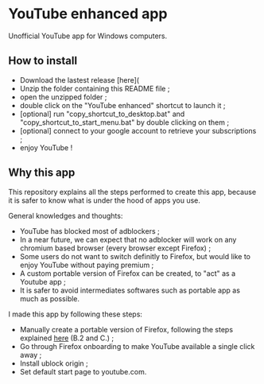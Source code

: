# YouTube enhanced app
Unofficial YouTube app for Windows computers.

## How to install

* Download the lastest release [here](
* Unzip the folder containing this README file ;
* open the unzipped folder ;
* double click on the "YouTube enhanced" shortcut to launch it ;
* [optional] run "copy_shortcut_to_desktop.bat" and "copy_shortcut_to_start_menu.bat" by double clicking on them ;
* [optional] connect to your google account to retrieve your subscriptions ;
* enjoy YouTube !

## Why this app

This repository explains all the steps performed to create this app, because it is safer to know what is under the hood of apps you use.

General knowledges and thoughts:
* YouTube has blocked most of adblockers ;
* In a near future, we can expect that no adblocker will work on any chromium based browser (every browser except Firefox) ;
* Some users do not want to switch definitly to Firefox, but would like to enjoy YouTube without paying premium ;
* A custom portable version of Firefox can be created, to "act" as a Youtube app ;
* It is safer to avoid intermediates softwares such as portable app as much as possible.

I made this app by following these steps:
* Manually create a portable version of Firefox, following the steps explained [here](https://forums.mozillazine.org/viewtopic.php?f=23&t=2821799) (B.2 and C.) ;
* Go through Firefox onboarding to make YouTube available a single click away ;
* Install ublock origin ;
* Set default start page to youtube.com.
